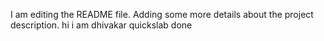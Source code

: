 I am editing the README file. Adding some more details about the project description.
hi i am dhivakar
quickslab
done


